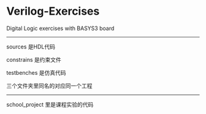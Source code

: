 # Verilog-Exercises
 Digital Logic exercises with BASYS3 board
 
---
sources 是HDL代码

constrains 是约束文件

testbenches 是仿真代码

三个文件夹里同名的对应同一个工程

---
school_project 里是课程实验的代码

